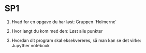 # SP1

1. Hvad for en opgave du har løst:
Gruppen 'Holmerne'
	
2. Hvor langt du kom med den:
Løst alle punkter
	
3. Hvordan dit program skal eksekvereres, så man kan se det virke:
Jupyther notebook